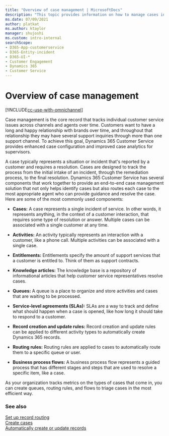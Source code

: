 ```yaml
---
title: "Overview of case management | MicrosoftDocs"
description: "This topic provides information on how to manage cases in Dynamics 365 Customer Service apps."
ms.date: 07/09/2021
author: platkat
ms.author: ktaylor
manager: shujoshi
ms.custom: intro-internal
searchScope:
- D365-App-customerservice
- D365-Entity-incident
- D365-UI-*
- Customer Engagement
- Dynamics 365
- Customer Service
---
```


# Overview of case management

[!INCLUDE[cc-use-with-omnichannel](../includes/cc-use-with-omnichannel.md)]

Case management is the core record that tracks individual customer service issues across channels and agents over time. Customers want to have a long and happy relationship with brands over time, and throughout that relationship they may have several support inquiries through more than one support channel. To achieve this goal, Dynamics 365 Customer Service provides enhanced case configuration and improved case analytics for supervisors.

A case typically represents a situation or incident that's reported by a customer and requires a resolution. Cases are designed to track the process from the initial intake of an incident, through the remediation process, to the final resolution. Dynamics 365 Customer Service has several components that work together to provide an end-to-end case management solution that not only helps identify cases but also routes each case to the most appropriate agent who can provide guidance and resolve the case. Here are some of the most commonly used components:

* **Cases:** A case represents a single incident of service. In other words, it represents anything, in the context of a customer interaction, that requires some type of resolution or answer. Multiple cases can be associated with a single customer at any time.

* **Activities:** An activity typically represents an interaction with a customer, like a phone call. Multiple activities can be associated with a single case.

* **Entitlements:** Entitlements specify the amount of support services that a customer is entitled to. Think of them as support contracts.

* **Knowledge articles:** The knowledge base is a repository of informational articles that help customer service representatives resolve cases.

* **Queues:** A queue is a place to organize and store activities and cases that are waiting to be processed.

* **Service-level agreements (SLAs):** SLAs are a way to track and define what should happen when a case is opened, like how long it should take to respond to a customer.

* **Record creation and update rules:** Record creation and update rules can be applied to different activity types to automatically create Dynamics 365 records.

* **Routing rules:** Routing rules are applied to cases to automatically route them to a specific queue or user.

* **Business process flows:** A business process flow represents a guided process that has different stages and steps that are used to resolve a specific item, like a case.

As your organization tracks metrics on the types of cases that come in, you can create queues, routing rules, and flows to triage cases in the most efficient way.

### See also

[Set up record routing](set-up-record-routing.md)  
[Create cases](customer-service-hub-user-guide-create-a-case.md)  
[Automatically create or update records](automatically-create-update-records.md)  